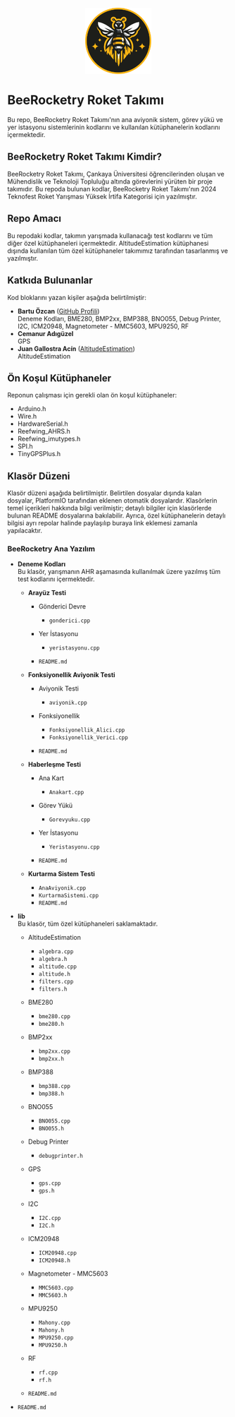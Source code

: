 <p align="center">
  <img src="BeeRocketry.png" alt="BeeRocketry Logo" width="150"/>
</p>

# BeeRocketry Roket Takımı

Bu repo, BeeRocketry Roket Takımı'nın ana aviyonik sistem, görev yükü ve yer istasyonu sistemlerinin kodlarını ve kullanılan kütüphanelerin kodlarını içermektedir.

## BeeRocketry Roket Takımı Kimdir?
BeeRocketry Roket Takımı, Çankaya Üniversitesi öğrencilerinden oluşan ve Mühendislik ve Teknoloji Topluluğu altında görevlerini yürüten bir proje takımıdır. Bu repoda bulunan kodlar, BeeRocketry Roket Takımı'nın 2024 Teknofest Roket Yarışması Yüksek İrtifa Kategorisi için yazılmıştır.

## Repo Amacı
Bu repodaki kodlar, takımın yarışmada kullanacağı test kodlarını ve tüm diğer özel kütüphaneleri içermektedir. AltitudeEstimation kütüphanesi dışında kullanılan tüm özel kütüphaneler takımımız tarafından tasarlanmış ve yazılmıştır.

## Katkıda Bulunanlar
Kod bloklarını yazan kişiler aşağıda belirtilmiştir:

- **Bartu Özcan** ([GitHub Profili](https://github.com/baftii))  
  Deneme Kodları, BME280, BMP2xx, BMP388, BNO055, Debug Printer, I2C, ICM20948, Magnetometer - MMC5603, MPU9250, RF
- **Cemanur Adıgüzel**  
  GPS
- **Juan Gallostra Acín** ([AltitudeEstimation](https://github.com/juangallostra/AltitudeEstimation/commits?author=juangallostra))  
  AltitudeEstimation

## Ön Koşul Kütüphaneler
Reponun çalışması için gerekli olan ön koşul kütüphaneler:

- Arduino.h
- Wire.h
- HardwareSerial.h
- Reefwing_AHRS.h
- Reefwing_imutypes.h
- SPI.h
- TinyGPSPlus.h

## Klasör Düzeni
Klasör düzeni aşağıda belirtilmiştir. Belirtilen dosyalar dışında kalan dosyalar, PlatformIO tarafından eklenen otomatik dosyalardır. Klasörlerin temel içerikleri hakkında bilgi verilmiştir; detaylı bilgiler için klasörlerde bulunan README dosyalarına bakılabilir. Ayrıca, özel kütüphanelerin detaylı bilgisi ayrı repolar halinde paylaşılıp buraya link eklemesi zamanla yapılacaktır.

### BeeRocketry Ana Yazılım

- **Deneme Kodları**  
  Bu klasör, yarışmanın AHR aşamasında kullanılmak üzere yazılmış tüm test kodlarını içermektedir.
  - **Arayüz Testi**  
    - Gönderici Devre
      - `gonderici.cpp`

    - Yer İstasyonu
      - `yeristasyonu.cpp`

    - `README.md`

  - **Fonksiyonellik Aviyonik Testi**  
    - Aviyonik Testi

      - `aviyonik.cpp`
    - Fonksiyonellik

      - `Fonksiyonellik_Alici.cpp`
      - `Fonksiyonellik_Verici.cpp`

    - `README.md`

  - **Haberleşme Testi**  
    - Ana Kart
      - `Anakart.cpp`

    - Görev Yükü
      - `Gorevyuku.cpp`

    - Yer İstasyonu
      - `Yeristasyonu.cpp`

    - `README.md`

  - **Kurtarma Sistem Testi**  
    - `AnaAviyonik.cpp`
    - `KurtarmaSistemi.cpp`
    - `README.md`

- **lib**  
  Bu klasör, tüm özel kütüphaneleri saklamaktadır.
  - AltitudeEstimation
    - `algebra.cpp`
    - `algebra.h`
    - `altitude.cpp`
    - `altitude.h`
    - `filters.cpp`
    - `filters.h`

  - BME280
    - `bme280.cpp`
    - `bme280.h`

  - BMP2xx
    - `bmp2xx.cpp`
    - `bmp2xx.h`

  - BMP388
    - `bmp388.cpp`
    - `bmp388.h`

  - BNO055
    - `BNO055.cpp`
    - `BNO055.h`

  - Debug Printer
    - `debugprinter.h`

  - GPS
    - `gps.cpp`
    - `gps.h`

  - I2C
    - `I2C.cpp`
    - `I2C.h`

  - ICM20948
    - `ICM20948.cpp`
    - `ICM20948.h`

  - Magnetometer - MMC5603
    - `MMC5603.cpp`
    - `MMC5603.h`

  - MPU9250
    - `Mahony.cpp`
    - `Mahony.h`
    - `MPU9250.cpp`
    - `MPU9250.h`

  - RF
    - `rf.cpp`
    - `rf.h`

  - `README.md`

- `README.md`
